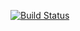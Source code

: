 [![Build Status](https://travis-ci.org/tknetworks-cookbooks/php-fpm.png?branch=master)](https://travis-ci.org/tknetworks-cookbooks/php-fpm)
